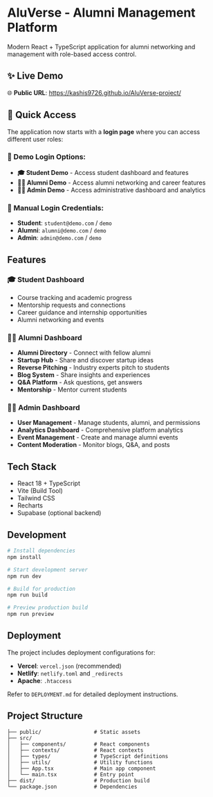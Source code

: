 # AluVerse - Alumni Management Platform

Modern React + TypeScript application for alumni networking and management with role-based access control.

## ✨ Live Demo

🌐 **Public URL**: https://kashis9726.github.io/AluVerse-project/

## 🚀 Quick Access

The application now starts with a **login page** where you can access different user roles:

### 📱 Demo Login Options:
- **🎓 Student Demo** - Access student dashboard and features
- **👨‍🎓 Alumni Demo** - Access alumni networking and career features  
- **👨‍💼 Admin Demo** - Access administrative dashboard and analytics

### 🔑 Manual Login Credentials:
- **Student**: `student@demo.com` / `demo`
- **Alumni**: `alumni@demo.com` / `demo`  
- **Admin**: `admin@demo.com` / `demo`

## Features

### 🎓 Student Dashboard
- Course tracking and academic progress
- Mentorship requests and connections
- Career guidance and internship opportunities
- Alumni networking and events

### 👨‍🎓 Alumni Dashboard  
- **Alumni Directory** - Connect with fellow alumni
- **Startup Hub** - Share and discover startup ideas
- **Reverse Pitching** - Industry experts pitch to students
- **Blog System** - Share insights and experiences
- **Q&A Platform** - Ask questions, get answers
- **Mentorship** - Mentor current students

### 👨‍💼 Admin Dashboard
- **User Management** - Manage students, alumni, and permissions
- **Analytics Dashboard** - Comprehensive platform analytics
- **Event Management** - Create and manage alumni events
- **Content Moderation** - Monitor blogs, Q&A, and posts

## Tech Stack

- React 18 + TypeScript
- Vite (Build Tool)
- Tailwind CSS
- Recharts
- Supabase (optional backend)

## Development

```bash
# Install dependencies
npm install

# Start development server
npm run dev

# Build for production
npm run build

# Preview production build
npm run preview
```

## Deployment

The project includes deployment configurations for:

- **Vercel**: `vercel.json` (recommended)
- **Netlify**: `netlify.toml` and `_redirects`
- **Apache**: `.htaccess`

Refer to `DEPLOYMENT.md` for detailed deployment instructions.

## Project Structure

```
├── public/                 # Static assets
├── src/
│   ├── components/         # React components
│   ├── contexts/           # React contexts  
│   ├── types/              # TypeScript definitions
│   ├── utils/              # Utility functions
│   ├── App.tsx             # Main app component
│   └── main.tsx            # Entry point
├── dist/                   # Production build
└── package.json            # Dependencies
```
